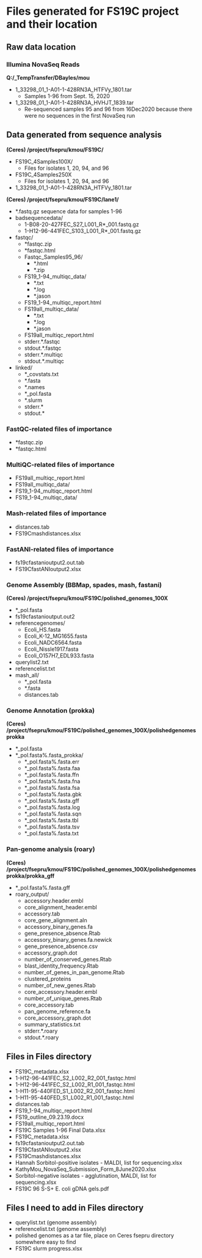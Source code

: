 # Files generated for FS19C project and their location

## Raw data location
### Illumina NovaSeq Reads
**Q:/_TempTransfer/DBayles/mou**
* 1_33298_01_1-A01-1-428RN3A_HTFVy_1801.tar
  * Samples 1-96 from Sept. 15, 2020
* 1_33298_01_1-A01-1-428RN3A_HVHJT_1839.tar
  * Re-sequenced samples 95 and 96 from 16Dec2020 because there were no sequences in the first NovaSeq run

## Data generated from sequence analysis
**(Ceres) /project/fsepru/kmou/FS19C/**
* FS19C_4Samples100X/
  * Files for isolates 1, 20, 94, and 96
* FS19C_4Samples250X
  * Files for isolates 1, 20, 94, and 96
* 1_33298_01_1-A01-1-428RN3A_HTFVy_1801.tar

**(Ceres) /project/fsepru/kmou/FS19C/lane1/**
* *.fastq.gz sequence data for samples 1-96
* badsequencedata/
  * 1-B08-20-427FEC_S27_L001_R*_001.fastq.gz
  * 1-H12-96-441FEC_S103_L001_R*_001.fastq.gz
* fastqc/
  * *fastqc.zip
  * *fastqc.html
  * Fastqc_Samples95_96/
    * *.html
    * *.zip
  * FS19_1-94_multiqc_data/
    * *.txt
    * *.log
    * *.jason
  * FS19_1-94_multiqc_report.html
  * FS19all_multiqc_data/
    * *.txt
    * *.log
    * *.jason
  * FS19all_multiqc_report.html
  * stderr.*.fastqc
  * stdout.*.fastqc
  * stderr.*.multiqc
  * stdout.*.multiqc
* linked/
  * *_covstats.txt
  * *.fasta
  * *.names
  * *_pol.fasta
  * *.slurm
  * stderr.*
  * stdout.*

### FastQC-related files of importance
* *fastqc.zip
* *fastqc.html

### MultiQC-related files of importance
* FS19all_multiqc_report.html
* FS19all_multiqc_data/
* FS19_1-94_multiqc_report.html
* FS19_1-94_multiqc_data/

### Mash-related files of importance
* distances.tab
* FS19Cmashdistances.xlsx

### FastANI-related files of importance
* fs19cfastanioutput2.out.tab
* FS19CfastANIoutput2.xlsx

### Genome Assembly (BBMap, spades, mash, fastani)
**(Ceres) /project/fsepru/kmou/FS19C/polished_genomes_100X**
* *_pol.fasta
* fs19cfastanioutput.out2
* referencegenomes/
  * Ecoli_HS.fasta  
  * Ecoli_K-12_MG1655.fasta  
  * Ecoli_NADC6564.fasta  
  * Ecoli_Nissle1917.fasta  
  * Ecoli_O157H7_EDL933.fasta
* querylist2.txt
* referencelist.txt
* mash_all/
  * *_pol.fasta
  * *.fasta
  * distances.tab

### Genome Annotation (prokka)
**(Ceres) /project/fsepru/kmou/FS19C/polished_genomes_100X/polishedgenomesprokka**
* *_pol.fasta
* *_pol.fasta%.fasta_prokka/
  * *_pol.fasta%.fasta.err
  * *_pol.fasta%.fasta.faa
  * *_pol.fasta%.fasta.ffn
  * *_pol.fasta%.fasta.fna
  * *_pol.fasta%.fasta.fsa
  * *_pol.fasta%.fasta.gbk
  * *_pol.fasta%.fasta.gff
  * *_pol.fasta%.fasta.log
  * *_pol.fasta%.fasta.sqn
  * *_pol.fasta%.fasta.tbl
  * *_pol.fasta%.fasta.tsv
  * *_pol.fasta%.fasta.txt

### Pan-genome analysis (roary)
**(Ceres) /project/fsepru/kmou/FS19C/polished_genomes_100X/polishedgenomesprokka/prokka_gff**
* *_pol.fasta%.fasta.gff
* roary_output/
  * accessory.header.embl			
  * core_alignment_header.embl
  * accessory.tab				
  * core_gene_alignment.aln
  * accessory_binary_genes.fa		
  * gene_presence_absence.Rtab
  * accessory_binary_genes.fa.newick
  * gene_presence_absence.csv
  * accessory_graph.dot			
  * number_of_conserved_genes.Rtab
  * blast_identity_frequency.Rtab		
  * number_of_genes_in_pan_genome.Rtab
  * clustered_proteins			
  * number_of_new_genes.Rtab
  * core_accessory.header.embl		
  * number_of_unique_genes.Rtab
  * core_accessory.tab			
  * pan_genome_reference.fa
  * core_accessory_graph.dot		
  * summary_statistics.txt
  * stderr.*.roary
  * stdout.*.roary

## Files in Files directory
* FS19C_metadata.xlsx
* 1-H12-96-441FEC_S2_L002_R2_001_fastqc.html
* 1-H12-96-441FEC_S2_L002_R1_001_fastqc.html
* 1-H11-95-440FED_S1_L002_R2_001_fastqc.html
* 1-H11-95-440FED_S1_L002_R1_001_fastqc.html
* distances.tab
* FS19_1-94_multiqc_report.html
* FS19_outline_09.23.19.docx
* FS19all_multiqc_report.html
* FS19C Samples 1-96 Final Data.xlsx
* FS19C_metadata.xlsx
* fs19cfastanioutput2.out.tab
* FS19CfastANIoutput2.xlsx
* FS19Cmashdistances.xlsx
* Hannah Sorbitol-positive isolates - MALDI, list for sequencing.xlsx
* KathyMou_NovaSeq_Submission_Form_8June2020.xlsx
* Sorbitol-negative isolates - agglutination, MALDI, list for sequencing.xlsx
* FS19C 96 S-S+ E. coli gDNA gels.pdf

## Files I need to add in Files directory
* querylist.txt (genome assembly)
* referencelist.txt (genome assembly)
* polished genomes as a tar file, place on Ceres fsepru directory somewhere easy to find
* FS19C slurm progress.xlsx
